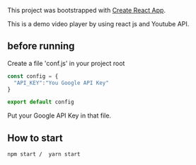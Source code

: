 This project was bootstrapped with [Create React App](https://github.com/facebookincubator/create-react-app).

This is a demo video player by using react js and Youtube API.

## before running

Create a file 'conf.js' in your project root

```javascript
const config = {
  "API_KEY":"You Google API Key"
}

export default config

```

Put your Google API Key in that file.

## How to start

```bash
npm start /  yarn start
```
